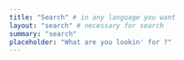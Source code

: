 ```yaml
---
title: "Search" # in any language you want
layout: "search" # necessary for search
summary: "search"
placeholder: "What are you lookin' for ?"
---
```

